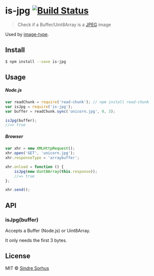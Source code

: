 # is-jpg [![Build Status](https://travis-ci.org/sindresorhus/is-jpg.svg?branch=master)](https://travis-ci.org/sindresorhus/is-jpg)

> Check if a Buffer/Uint8Array is a [JPEG](http://en.wikipedia.org/wiki/JPEG) image

Used by [image-type](https://github.com/sindresorhus/image-type).


## Install

```sh
$ npm install --save is-jpg
```


## Usage

##### Node.js

```js
var readChunk = require('read-chunk'); // npm install read-chunk
var isJpg = require('is-jpg');
var buffer = readChunk.sync('unicorn.jpg', 0, 3);

isJpg(buffer);
//=> true
```

##### Browser

```js
var xhr = new XMLHttpRequest();
xhr.open('GET', 'unicorn.jpg');
xhr.responseType = 'arraybuffer';

xhr.onload = function () {
	isJpg(new Uint8Array(this.response));
	//=> true
};

xhr.send();
```


## API

### isJpg(buffer)

Accepts a Buffer (Node.js) or Uint8Array.

It only needs the first 3 bytes.


## License

MIT © [Sindre Sorhus](http://sindresorhus.com)

